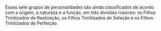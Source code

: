 ﻿Esses sete grupos de personalidades são ainda classificados de acordo com a origem, a natureza e a função, em três divisões maiores: os Filhos Trinitizados de Realização, os Filhos Trinitizados de Seleção e os Filhos Trinitizados de Perfeição.